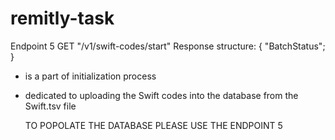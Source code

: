 # remitly-task

Endpoint 5 
GET "/v1/swift-codes/start" 
Response structure: 
{
   "BatchStatus";
}
- is a part of initialization process
- dedicated to uploading the Swift codes into the database from the Swift.tsv file

  TO POPOLATE THE DATABASE PLEASE USE THE ENDPOINT 5


